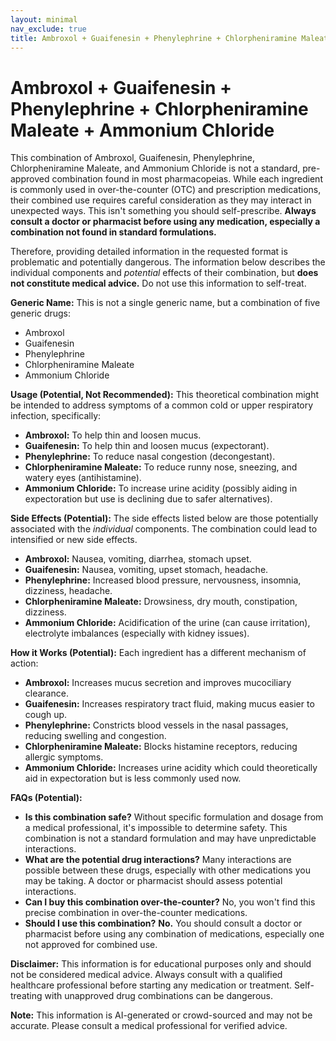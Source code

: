 ```yaml
---
layout: minimal
nav_exclude: true
title: Ambroxol + Guaifenesin + Phenylephrine + Chlorpheniramine Maleate + Ammonium Chloride
---
```


# Ambroxol + Guaifenesin + Phenylephrine + Chlorpheniramine Maleate + Ammonium Chloride

This combination of Ambroxol, Guaifenesin, Phenylephrine, Chlorpheniramine Maleate, and Ammonium Chloride is not a standard, pre-approved combination found in most pharmacopeias.  While each ingredient is commonly used in over-the-counter (OTC) and prescription medications, their combined use requires careful consideration as they may interact in unexpected ways.  This isn't something you should self-prescribe.  **Always consult a doctor or pharmacist before using any medication, especially a combination not found in standard formulations.**

Therefore, providing detailed information in the requested format is problematic and potentially dangerous.  The information below describes the individual components and *potential* effects of their combination, but **does not constitute medical advice.**  Do not use this information to self-treat.

**Generic Name:** This is not a single generic name, but a combination of five generic drugs:

* Ambroxol
* Guaifenesin
* Phenylephrine
* Chlorpheniramine Maleate
* Ammonium Chloride


**Usage (Potential, Not Recommended):**  This theoretical combination might be intended to address symptoms of a common cold or upper respiratory infection, specifically:

* **Ambroxol:** To help thin and loosen mucus.
* **Guaifenesin:**  To help thin and loosen mucus (expectorant).
* **Phenylephrine:** To reduce nasal congestion (decongestant).
* **Chlorpheniramine Maleate:** To reduce runny nose, sneezing, and watery eyes (antihistamine).
* **Ammonium Chloride:** To increase urine acidity (possibly aiding in expectoration but use is declining due to safer alternatives).


**Side Effects (Potential):**  The side effects listed below are those potentially associated with the *individual* components.  The combination could lead to intensified or new side effects.

* **Ambroxol:** Nausea, vomiting, diarrhea, stomach upset.
* **Guaifenesin:** Nausea, vomiting, upset stomach, headache.
* **Phenylephrine:** Increased blood pressure, nervousness, insomnia, dizziness, headache.
* **Chlorpheniramine Maleate:** Drowsiness, dry mouth, constipation, dizziness.
* **Ammonium Chloride:** Acidification of the urine (can cause irritation), electrolyte imbalances (especially with kidney issues).


**How it Works (Potential):** Each ingredient has a different mechanism of action:

* **Ambroxol:** Increases mucus secretion and improves mucociliary clearance.
* **Guaifenesin:** Increases respiratory tract fluid, making mucus easier to cough up.
* **Phenylephrine:**  Constricts blood vessels in the nasal passages, reducing swelling and congestion.
* **Chlorpheniramine Maleate:** Blocks histamine receptors, reducing allergic symptoms.
* **Ammonium Chloride:** Increases urine acidity which could theoretically aid in expectoration but is less commonly used now.


**FAQs (Potential):**

* **Is this combination safe?**  Without specific formulation and dosage from a medical professional, it's impossible to determine safety. This combination is not a standard formulation and may have unpredictable interactions.
* **What are the potential drug interactions?**  Many interactions are possible between these drugs, especially with other medications you may be taking.  A doctor or pharmacist should assess potential interactions.
* **Can I buy this combination over-the-counter?** No, you won't find this precise combination in over-the-counter medications.
* **Should I use this combination?**  **No.** You should consult a doctor or pharmacist before using any combination of medications, especially one not approved for combined use.


**Disclaimer:** This information is for educational purposes only and should not be considered medical advice. Always consult with a qualified healthcare professional before starting any medication or treatment.  Self-treating with unapproved drug combinations can be dangerous.


**Note:** This information is AI-generated or crowd-sourced and may not be accurate. Please consult a medical professional for verified advice.